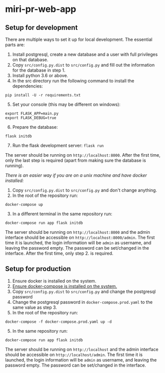 # miri-pr-web-app

## Setup for development

There are multiple ways to set it up for local development. The essential parts are:

1. Install postgresql, create a new database and a user with full privileges on that database.
2. Copy `src/config.py.dist` to `src/config.py` and fill out the information for the database in step 1.
3. Install python 3.6 or above.
4. In the src directory run the following command to install the dependencies:
```
pip install -U -r requirements.txt
```
5. Set your console (this may be different on windows):
```
export FLASK_APP=main.py
export FLASK_DEBUG=true
```
6. Prepare the database:
```
flask initdb
```
7. Run the flask development server:
```flask run```

The server should be running on `http://localhost:8000`.
After the first time, only the last step is required (apart from making sure the database is running).

*There is an easier way if you are on a unix machine and have docker installed:*

1. Copy `src/config.py.dist` to `src/config.py` and don't change anything.
2. In the root of the repository run:
```
docker-compose up
```
3. In a different terminal in the same repository run:
```
docker-compose run app flask initdb
```

The server should be running on `http://localhost:8000` and the admin interface should be accessible on `http://localhost:8000/admin`. The first time it is launched, the login information will be `admin` as username, and leaving the password empty. The password can be set/changed in the interface.
After the first time, only step 2. is required.

## Setup for production

1. Ensure docker is installed on the system.
2. [Ensure docker-compose is installed on the system.](https://docs.docker.com/compose/install/#install-compose) 
2. Copy `src/config.py.dist` to `src/config.py` and change the postgresql password
3. Change the postgresql password in `docker-compose.prod.yaml` to the same value as step 3.
4. In the root of the repository run:
```
docker-compose -f docker-compose.prod.yaml up -d
```
5. In the same repository run:
```
docker-compose run app flask initdb
```

The server should be running on `http://localhost` and the admin interface should be accessible on `http://localhost/admin`. The first time it is launched, the login information will be `admin` as username, and leaving the password empty. The password can be set/changed in the interface.
